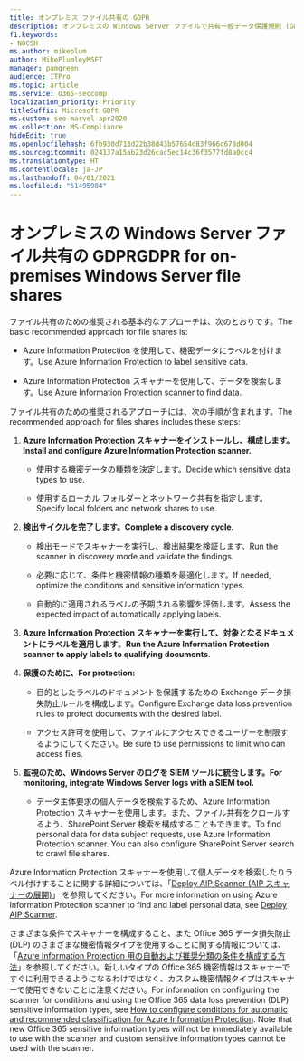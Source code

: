 ```yaml
---
title: オンプレミス ファイル共有の GDPR
description: オンプレミスの Windows Server ファイルで共有一般データ保護規則 (GDPR) の要件に対応する方法について説明します。
f1.keywords:
- NOCSH
ms.author: mikeplum
author: MikePlumleyMSFT
manager: pamgreen
audience: ITPro
ms.topic: article
ms.service: O365-seccomp
localization_priority: Priority
titleSuffix: Microsoft GDPR
ms.custom: seo-marvel-apr2020
ms.collection: MS-Compliance
hideEdit: true
ms.openlocfilehash: 6fb930d713d22b38d43b57654d83f966c678d004
ms.sourcegitcommit: 024137a15ab23d26cac5ec14c36f3577fd8a0cc4
ms.translationtype: HT
ms.contentlocale: ja-JP
ms.lasthandoff: 04/01/2021
ms.locfileid: "51495984"
---
```

# <a name="gdpr-for-on-premises-windows-server-file-shares"></a><span data-ttu-id="7ecf5-103">オンプレミスの Windows Server ファイル共有の GDPR</span><span class="sxs-lookup"><span data-stu-id="7ecf5-103">GDPR for on-premises Windows Server file shares</span></span>

<span data-ttu-id="7ecf5-104">ファイル共有のための推奨される基本的なアプローチは、次のとおりです。</span><span class="sxs-lookup"><span data-stu-id="7ecf5-104">The basic recommended approach for file shares is:</span></span>

-   <span data-ttu-id="7ecf5-105">Azure Information Protection を使用して、機密データにラベルを付けます。</span><span class="sxs-lookup"><span data-stu-id="7ecf5-105">Use Azure Information Protection to label sensitive data.</span></span>

-   <span data-ttu-id="7ecf5-106">Azure Information Protection スキャナーを使用して、データを検索します。</span><span class="sxs-lookup"><span data-stu-id="7ecf5-106">Use Azure Information Protection scanner to find data.</span></span>

<span data-ttu-id="7ecf5-107">ファイル共有のための推奨されるアプローチには、次の手順が含まれます。</span><span class="sxs-lookup"><span data-stu-id="7ecf5-107">The recommended approach for files shares includes these steps:</span></span>

1.  <span data-ttu-id="7ecf5-108">**Azure Information Protection スキャナーをインストールし、構成します。**</span><span class="sxs-lookup"><span data-stu-id="7ecf5-108">**Install and configure Azure Information Protection scanner.**</span></span>

    -   <span data-ttu-id="7ecf5-109">使用する機密データの種類を決定します。</span><span class="sxs-lookup"><span data-stu-id="7ecf5-109">Decide which sensitive data types to use.</span></span>

    -   <span data-ttu-id="7ecf5-110">使用するローカル フォルダーとネットワーク共有を指定します。</span><span class="sxs-lookup"><span data-stu-id="7ecf5-110">Specify local folders and network shares to use.</span></span>

2.  <span data-ttu-id="7ecf5-111">**検出サイクルを完了します。**</span><span class="sxs-lookup"><span data-stu-id="7ecf5-111">**Complete a discovery cycle.**</span></span>

    -   <span data-ttu-id="7ecf5-112">検出モードでスキャナーを実行し、検出結果を検証します。</span><span class="sxs-lookup"><span data-stu-id="7ecf5-112">Run the scanner in discovery mode and validate the findings.</span></span>

    -   <span data-ttu-id="7ecf5-113">必要に応じて、条件と機密情報の種類を最適化します。</span><span class="sxs-lookup"><span data-stu-id="7ecf5-113">If needed, optimize the conditions and sensitive information types.</span></span>

    -   <span data-ttu-id="7ecf5-114">自動的に適用されるラベルの予期される影響を評価します。</span><span class="sxs-lookup"><span data-stu-id="7ecf5-114">Assess the expected impact of automatically applying labels.</span></span>

3.  <span data-ttu-id="7ecf5-115">**Azure Information Protection スキャナーを実行して、対象となるドキュメントにラベルを適用します**。</span><span class="sxs-lookup"><span data-stu-id="7ecf5-115">**Run the Azure Information Protection scanner to apply labels to qualifying documents**.</span></span>

4.  <span data-ttu-id="7ecf5-116">**保護のために、**</span><span class="sxs-lookup"><span data-stu-id="7ecf5-116">**For protection:**</span></span>

    -   <span data-ttu-id="7ecf5-117">目的としたラベルのドキュメントを保護するための Exchange データ損失防止ルールを構成します。</span><span class="sxs-lookup"><span data-stu-id="7ecf5-117">Configure Exchange data loss prevention rules to protect documents with the desired label.</span></span>

    -   <span data-ttu-id="7ecf5-118">アクセス許可を使用して、ファイルにアクセスできるユーザーを制限するようにしてください。</span><span class="sxs-lookup"><span data-stu-id="7ecf5-118">Be sure to use permissions to limit who can access files.</span></span>

5.  <span data-ttu-id="7ecf5-119">**監視のため、Windows Server のログを SIEM ツールに統合します。**</span><span class="sxs-lookup"><span data-stu-id="7ecf5-119">**For monitoring, integrate Windows Server logs with a SIEM tool.**</span></span>

    -   <span data-ttu-id="7ecf5-p101">データ主体要求の個人データを検索するため、Azure Information Protection スキャナーを使用します。また、ファイル共有をクロールするよう、SharePoint Server 検索を構成することもできます。</span><span class="sxs-lookup"><span data-stu-id="7ecf5-p101">To find personal data for data subject requests, use Azure Information Protection scanner. You can also configure SharePoint Server search to crawl file shares.</span></span>

<span data-ttu-id="7ecf5-122">Azure Information Protection スキャナーを使用して個人データを検索したりラベル付けすることに関する詳細については、「[Deploy AIP Scanner (AIP スキャナーの展開)](/azure/information-protection/deploy-aip-scanner)」 を参照してください。</span><span class="sxs-lookup"><span data-stu-id="7ecf5-122">For more information on using Azure Information Protection scanner to find and label personal data, see [Deploy AIP Scanner](/azure/information-protection/deploy-aip-scanner).</span></span>

<span data-ttu-id="7ecf5-p102">さまざまな条件でスキャナーを構成すること、また Office 365 データ損失防止 (DLP) のさまざまな機密情報タイプを使用することに関する情報については、「[Azure Information Protection 用の自動および推奨分類の条件を構成する方法](/information-protection/deploy-use/configure-policy-classification)」を参照してください。新しいタイプの Office 365 機密情報はスキャナーですぐに利用できるようになるわけではなく、カスタム機密情報タイプはスキャナーで使用できないことに注意ください。</span><span class="sxs-lookup"><span data-stu-id="7ecf5-p102">For information on configuring the scanner for conditions and using the Office 365 data loss prevention (DLP) sensitive information types, see [How to configure conditions for automatic and recommended classification for Azure Information Protection](/information-protection/deploy-use/configure-policy-classification). Note that new Office 365 sensitive information types will not be immediately available to use with the scanner and custom sensitive information types cannot be used with the scanner.</span></span>
